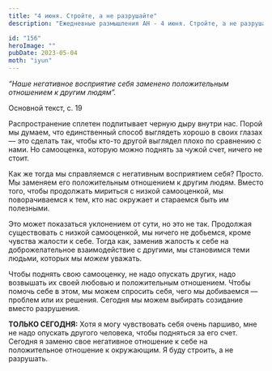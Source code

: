 ```yaml
---
title: "4 июня. Стройте, а не разрушайте"
description: "Ежедневные размышления АН - 4 июня. Стройте, а не разрушайте"

id: "156"
heroImage: ""
pubDate: 2023-05-04
moth: "iyun"
---
```


_“Наше негативное восприятие себя заменено положительным отношением к другим
людям”._

Основной текст, с. 19

Распространение сплетен подпитывает черную дыру внутри нас. Порой мы думаем,
что единственный способ выглядеть хорошо в своих глазах — это сделать так,
чтобы кто-то другой выглядел плохо по сравнению с нами. Но самооценка, которую
можно поднять за чужой счет, ничего не стоит.

Как же тогда мы справляемся с негативным восприятием себя? Просто. Мы заменяем
его положительным отношением к другим людям. Вместо того, чтобы продолжать
мириться с низкой самооценкой, мы поворачиваемся к тем, кто нас окружает и
стараемся быть им полезными.

Это может показаться уклонением от сути, но это не так. Продолжая существовать
с низкой самооценкой, мы ничего не добьемся, кроме чувства жалости к себе.
Тогда как, заменив жалость к себе на доброжелательное взаимодействие с
другими, мы становимся теми людьми, которых мы _можем_ уважать.

Чтобы поднять свою самооценку, не надо опускать других, надо возвышать их
своей любовью и положительным отношением. Чтобы помочь себе в этом, мы можем
спросить себя, чего мы добиваемся — проблем или их решения. Сегодня мы можем
выбирать созидание вместо разрушения.

**ТОЛЬКО СЕГОДНЯ:** Хотя я могу чувствовать себя очень паршиво, мне не надо
опускать другого человека, чтобы подняться за его счет. Сегодня я заменю свое
негативное отношение к себе на положительное отношение к окружающим. Я буду
строить, а не разрушать.
